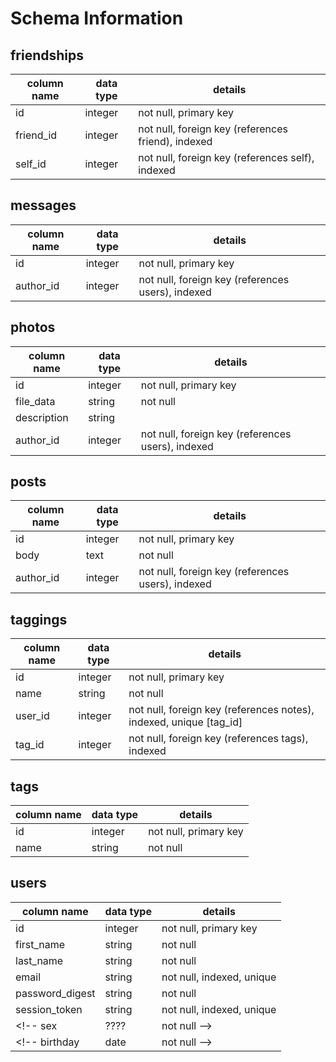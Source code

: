 # Schema Information

## friendships
column name | data type | details
------------|-----------|-----------------------
id          | integer   | not null, primary key
friend_id   | integer   | not null, foreign key (references friend), indexed
self_id     | integer   | not null, foreign key (references self),   indexed

<!-- How do I use the db for friend request? Or is it not involved here? -->

## messages
column name | data type | details
------------|-----------|-----------------------
id          | integer   | not null, primary key
author_id   | integer   | not null, foreign key (references users), indexed

## photos
column name | data type | details
------------|-----------|-----------------------
id          | integer   | not null, primary key
file_data   | string    | not null
description | string    |
author_id   | integer   | not null, foreign key (references users), indexed

## posts
column name | data type | details
------------|-----------|-----------------------
id          | integer   | not null, primary key
body        | text      | not null
author_id   | integer   | not null, foreign key (references users), indexed

## taggings
column name | data type | details
------------|-----------|-----------------------
id          | integer   | not null, primary key
name        | string    | not null
user_id     | integer   | not null, foreign key (references notes), indexed, unique [tag_id]
tag_id      | integer   | not null, foreign key (references tags), indexed

## tags
column name | data type | details
------------|-----------|-----------------------
id          | integer   | not null, primary key
name        | string    | not null

## users
column name     | data type | details
----------------|-----------|-----------------------
id              | integer   | not null, primary key
first_name           | string    | not null
last_name           | string    | not null
email           | string    | not null, indexed, unique
password_digest | string    | not null
session_token   | string    | not null, indexed, unique
<!-- sex             | ????    | not null -->
<!-- birthday        | date    | not null -->



<!-- Questions about DB -->

<!--
  1. Note: If feel it's important later, change email to be encrypted in database.
  2. Would sex be a string type data in the db?
 -->
